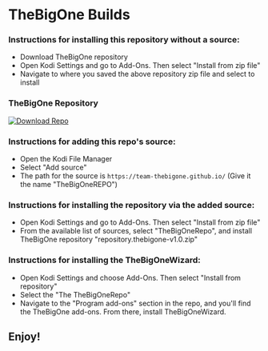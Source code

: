 # TheBigOne Builds


### Instructions for installing this repository without a source:

<ul>
    <li>Download TheBigOne repository</li>
    <li>Open Kodi Settings and go to Add-Ons. Then select "Install from zip file"</li>
    <li>Navigate to where you saved the above repository zip file and select to install</li>
</ul>

### TheBigOne Repository
[![Download Repo](https://img.shields.io/badge/Download-Repo-blue.svg?style=for-the-badge)](https://raw.githubusercontent.com/team-thebigone/team-thebigone.github.io/main/repository.thebigone-v1.0.zip)



### Instructions for adding this repo's source:

<ul>
    <li>Open the Kodi File Manager</li>
    <li>Select "Add source"</li>
    <li>The path for the source is <code>https://team-thebigone.github.io/</code> (Give it the name "TheBigOneREPO")</li>
</ul>  



### Instructions for installing the repository via the added source:

<ul>
    <li>Open Kodi Settings and go to Add-Ons. Then select "Install from zip file"</li>
    <li>From the available list of sources, select "TheBigOneRepo", and install TheBigOne repository "repository.thebigone-v1.0.zip"</li>
</ul>



### Instructions for installing the TheBigOneWizard:

<ul>
    <li>Open Kodi Settings and choose Add-Ons. Then select "Install from repository"</li>
    <li>Select the "The TheBigOneRepo"</li>
    <li>Navigate to the "Program add-ons" section in the repo, and you'll find the TheBigOne add-ons. From there, install TheBigOneWizard.</li>
</ul>



## Enjoy!
